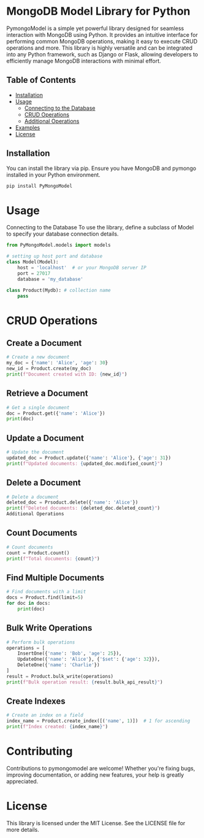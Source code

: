 # MongoDB Model Library for Python

PymongoModel is a simple yet powerful library designed for seamless interaction with MongoDB using Python. It provides an intuitive interface for performing common MongoDB operations, making it easy to execute CRUD operations and more. This library is highly versatile and can be integrated into any Python framework, such as Django or Flask, allowing developers to efficiently manage MongoDB interactions with minimal effort.

## Table of Contents

- [Installation](#installation)
- [Usage](#usage)
  - [Connecting to the Database](#connecting-to-the-database)
  - [CRUD Operations](#crud-operations)
  - [Additional Operations](#additional-operations)
- [Examples](#examples)
- [License](#license)

## Installation

You can install the library via pip. Ensure you have MongoDB and pymongo installed in your Python environment.

```bash
pip install PyMongoModel
```


# Usage
Connecting to the Database
To use the library, define a subclass of Model to specify your database connection details.

```py
from PyMongoModel.models import models

# setting up host port and database
class Model(Model):
    host = 'localhost'  # or your MongoDB server IP
    port = 27017
    database = 'my_database'

class Product(Mydb): # collection name
    pass

```

# CRUD Operations
## Create a Document
```py
# Create a new document
my_doc = {'name': 'Alice', 'age': 30}
new_id = Product.create(my_doc)
print(f"Document created with ID: {new_id}")
```
## Retrieve a Document
```python
# Get a single document
doc = Product.get({'name': 'Alice'})
print(doc)
```

## Update a Document

```python
# Update the document
updated_doc = Product.update({'name': 'Alice'}, {'age': 31})
print(f"Updated documents: {updated_doc.modified_count}")
```
## Delete a Document
```python
# Delete a document
deleted_doc = Prsoduct.delete({'name': 'Alice'})
print(f"Deleted documents: {deleted_doc.deleted_count}")
Additional Operations
```
## Count Documents
```python
# Count documents
count = Product.count()
print(f"Total documents: {count}")
```
## Find Multiple Documents
```python
# Find documents with a limit
docs = Product.find(limit=5)
for doc in docs:
    print(doc)
```

## Bulk Write Operations

```python
# Perform bulk operations
operations = [
    InsertOne({'name': 'Bob', 'age': 25}),
    UpdateOne({'name': 'Alice'}, {'$set': {'age': 32}}),
    DeleteOne({'name': 'Charlie'})
]
result = Product.bulk_write(operations)
print(f"Bulk operation result: {result.bulk_api_result}")
```

## Create Indexes
```python
# Create an index on a field
index_name = Product.create_index([('name', 1)])  # 1 for ascending
print(f"Index created: {index_name}")
```

# Contributing
Contributions to pymongomodel are welcome! Whether you're fixing bugs, improving documentation, or adding new features, your help is greatly appreciated. 

# License
This library is licensed under the MIT License. See the LICENSE file for more details.
